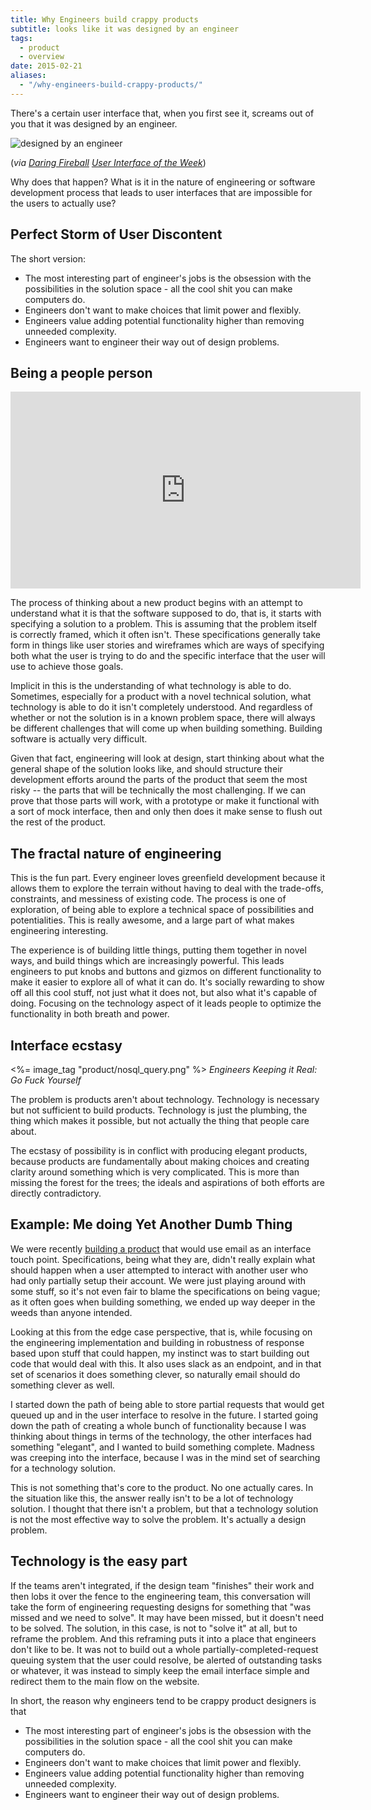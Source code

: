 ```yaml
---
title: Why Engineers build crappy products
subtitle: looks like it was designed by an engineer
tags:
  - product
  - overview
date: 2015-02-21
aliases:
  - "/why-engineers-build-crappy-products/"
---
```


There's a certain user interface that, when you first see it, screams out of you that it was designed by an engineer.

![designed by an engineer](http://www.pspad.com/img/screen/mainfull.png)

(_via [Daring Fireball](http://daringfireball.net) [User Interface of the Week](https://www.google.com/search?client=safari&rls=en&q=daring+fireball+user+interface+of+the+week&ie=UTF-8&oe=UTF-8)_)

Why does that happen? What is it in the nature of engineering or software development process that leads to user interfaces that are impossible for the users to actually use?

## Perfect Storm of User Discontent

The short version:

- The most interesting part of engineer's jobs is the obsession with the possibilities in the solution space - all the cool shit you can make computers do.
- Engineers don't want to make choices that limit power and flexibly.
- Engineers value adding potential functionality higher than removing unneeded complexity.
- Engineers want to engineer their way out of design problems.


## Being a people person

<p><iframe width="560" height="315" src="https://www.youtube.com/embed/RAY27NU1Jog" frameborder="0" allowfullscreen></iframe></p>

The process of thinking about a new product begins with an attempt to understand what it is that the software supposed to do, that is, it starts with specifying a solution to a problem. This is assuming that the problem itself is correctly framed, which it often isn't.  These specifications generally take form in things like user stories and wireframes which are ways of specifying both what the user is trying to do and the specific interface that the user will use to achieve those goals.

Implicit in this is the understanding of what technology is able to do. Sometimes, especially for a product with a novel technical solution, what technology is able to do it isn't completely understood. And regardless of whether or not the solution is in a known problem space, there will always be different challenges that will come up when building something.  Building software is actually very difficult.

Given that fact, engineering will look at design, start thinking about what the general shape of the solution looks like, and should structure their development efforts around the parts of the product that seem the most risky -- the parts that will be technically the most challenging. If we can prove that those parts will work, with a prototype or make it functional with a sort of mock interface, then and only then does it make sense to flush out the rest of the product.

## The fractal nature of engineering

This is the fun part. Every engineer loves greenfield development because it allows them to explore the terrain without having to deal with the trade-offs, constraints, and messiness of existing code. The process is one of exploration, of being able to explore a technical space of possibilities and potentialities. This is really awesome, and a large part of what makes engineering interesting.

The experience is of building little things, putting them together in novel ways, and build things which are increasingly powerful.  This leads engineers to put knobs and buttons and gizmos on different functionality to make it easier to explore all of what it can do.  It's socially rewarding to show off all this cool stuff, not just what it does not, but also what it's capable of doing.  Focusing on the technology aspect of it leads people to optimize the functionality in both breath and power.

## Interface ecstasy

<%= image_tag "product/nosql_query.png" %>
_Engineers Keeping it Real: Go Fuck Yourself_

The problem is products aren't about technology. Technology is necessary but not sufficient to build products. Technology is just the plumbing, the thing which makes it possible, but not actually the thing that people care about.

The ecstasy of possibility is in conflict with producing elegant products, because products are fundamentally about making choices and creating clarity around something which is very complicated. This is more than missing the forest for the trees; the ideals and aspirations of both efforts are directly contradictory.

## Example: Me doing Yet Another Dumb Thing

We were recently [building a product](http://shoutouts.happyfuncorp.com/) that would use email as an interface touch point.  Specifications, being what they are, didn't really explain what should happen when a user attempted to interact with another user who had only partially setup their account.  We were just playing around with some stuff, so it's not even fair to blame the specifications on being vague; as it often goes when building something, we ended up way deeper in the weeds than anyone intended.

Looking at this from the edge case perspective, that is, while focusing on the engineering implementation and building in robustness of response based upon stuff that could happen, my instinct was to start building out code that would deal with this.  It also uses slack as an endpoint, and in that set of scenarios it does something clever, so naturally email should do something clever as well.

I started down the path of being able to store partial requests that would get queued up and in the user interface to resolve in the future.  I started going down the path of creating a whole bunch of functionality because I was thinking about things in terms of the technology, the other interfaces had something "elegant", and I wanted to build something complete.  Madness was creeping into the interface, because I was in the mind set of searching for a technology solution.

This is not something that's core to the product.  No one actually cares. In the situation like this, the answer really isn't to be a lot of technology solution. I thought that there isn't a problem, but that a technology solution is not the most effective way to solve the problem.  It's actually a design problem.

## Technology is the easy part

If the teams aren't integrated, if the design team "finishes" their work and then lobs it over the fence to the engineering team, this conversation will take the form of engineering requesting designs for something that "was missed and we need to solve".  It may have been missed, but it doesn't need to be solved.  The solution, in this case, is not to "solve it" at all, but to reframe the problem.  And this reframing puts it into a place that engineers don't like to be.  It was not to build out a whole partially-completed-request queuing system that the user could resolve, be alerted of outstanding tasks or whatever, it was instead to simply keep the email interface simple and redirect them to the main flow on the website.

In short, the reason why engineers tend to be crappy product designers is that

- The most interesting part of engineer's jobs is the obsession with the possibilities in the solution space - all the cool shit you can make computers do.
- Engineers don't want to make choices that limit power and flexibly.
- Engineers value adding potential functionality higher than removing unneeded complexity.
- Engineers want to engineer their way out of design problems.
